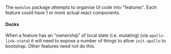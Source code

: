 The `modules` package attempts to organise UI code into "features". Each feature could 
have 1 or more actual react components.

#### Ducks

When a feature has an "ownership" of local state (i.e. mutating) (via `apollo-link-state`) it will need to expose a number of things to allow `init-apollo` to bootstrap.
Other features need not do this. 